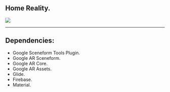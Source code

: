## Home Reality.

![](https://drive.google.com/uc?export=view&id=1EAGebezOByy3Fi6678efabgV1gi_oILt)
<hr>

## Dependencies:

- Google Sceneform Tools Plugin.
- Google AR Sceneform.
- Google AR Core.
- Google AR Assets.
- Glide.
- Firebase.
- Material.

